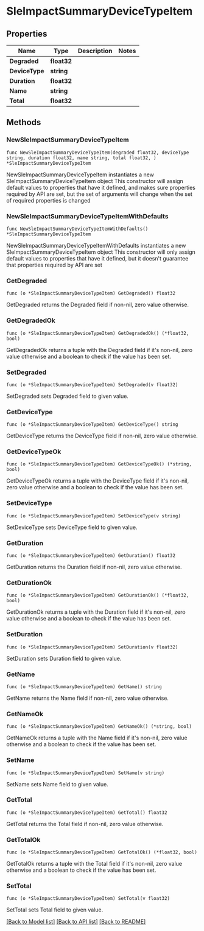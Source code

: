 # SleImpactSummaryDeviceTypeItem

## Properties

Name | Type | Description | Notes
------------ | ------------- | ------------- | -------------
**Degraded** | **float32** |  | 
**DeviceType** | **string** |  | 
**Duration** | **float32** |  | 
**Name** | **string** |  | 
**Total** | **float32** |  | 

## Methods

### NewSleImpactSummaryDeviceTypeItem

`func NewSleImpactSummaryDeviceTypeItem(degraded float32, deviceType string, duration float32, name string, total float32, ) *SleImpactSummaryDeviceTypeItem`

NewSleImpactSummaryDeviceTypeItem instantiates a new SleImpactSummaryDeviceTypeItem object
This constructor will assign default values to properties that have it defined,
and makes sure properties required by API are set, but the set of arguments
will change when the set of required properties is changed

### NewSleImpactSummaryDeviceTypeItemWithDefaults

`func NewSleImpactSummaryDeviceTypeItemWithDefaults() *SleImpactSummaryDeviceTypeItem`

NewSleImpactSummaryDeviceTypeItemWithDefaults instantiates a new SleImpactSummaryDeviceTypeItem object
This constructor will only assign default values to properties that have it defined,
but it doesn't guarantee that properties required by API are set

### GetDegraded

`func (o *SleImpactSummaryDeviceTypeItem) GetDegraded() float32`

GetDegraded returns the Degraded field if non-nil, zero value otherwise.

### GetDegradedOk

`func (o *SleImpactSummaryDeviceTypeItem) GetDegradedOk() (*float32, bool)`

GetDegradedOk returns a tuple with the Degraded field if it's non-nil, zero value otherwise
and a boolean to check if the value has been set.

### SetDegraded

`func (o *SleImpactSummaryDeviceTypeItem) SetDegraded(v float32)`

SetDegraded sets Degraded field to given value.


### GetDeviceType

`func (o *SleImpactSummaryDeviceTypeItem) GetDeviceType() string`

GetDeviceType returns the DeviceType field if non-nil, zero value otherwise.

### GetDeviceTypeOk

`func (o *SleImpactSummaryDeviceTypeItem) GetDeviceTypeOk() (*string, bool)`

GetDeviceTypeOk returns a tuple with the DeviceType field if it's non-nil, zero value otherwise
and a boolean to check if the value has been set.

### SetDeviceType

`func (o *SleImpactSummaryDeviceTypeItem) SetDeviceType(v string)`

SetDeviceType sets DeviceType field to given value.


### GetDuration

`func (o *SleImpactSummaryDeviceTypeItem) GetDuration() float32`

GetDuration returns the Duration field if non-nil, zero value otherwise.

### GetDurationOk

`func (o *SleImpactSummaryDeviceTypeItem) GetDurationOk() (*float32, bool)`

GetDurationOk returns a tuple with the Duration field if it's non-nil, zero value otherwise
and a boolean to check if the value has been set.

### SetDuration

`func (o *SleImpactSummaryDeviceTypeItem) SetDuration(v float32)`

SetDuration sets Duration field to given value.


### GetName

`func (o *SleImpactSummaryDeviceTypeItem) GetName() string`

GetName returns the Name field if non-nil, zero value otherwise.

### GetNameOk

`func (o *SleImpactSummaryDeviceTypeItem) GetNameOk() (*string, bool)`

GetNameOk returns a tuple with the Name field if it's non-nil, zero value otherwise
and a boolean to check if the value has been set.

### SetName

`func (o *SleImpactSummaryDeviceTypeItem) SetName(v string)`

SetName sets Name field to given value.


### GetTotal

`func (o *SleImpactSummaryDeviceTypeItem) GetTotal() float32`

GetTotal returns the Total field if non-nil, zero value otherwise.

### GetTotalOk

`func (o *SleImpactSummaryDeviceTypeItem) GetTotalOk() (*float32, bool)`

GetTotalOk returns a tuple with the Total field if it's non-nil, zero value otherwise
and a boolean to check if the value has been set.

### SetTotal

`func (o *SleImpactSummaryDeviceTypeItem) SetTotal(v float32)`

SetTotal sets Total field to given value.



[[Back to Model list]](../README.md#documentation-for-models) [[Back to API list]](../README.md#documentation-for-api-endpoints) [[Back to README]](../README.md)


